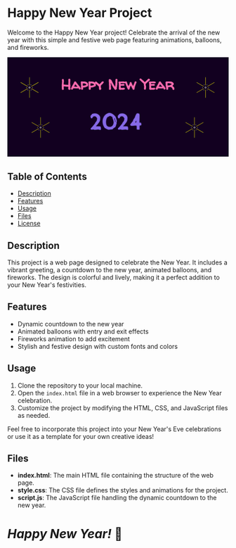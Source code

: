 # Happy New Year Project

Welcome to the Happy New Year project! Celebrate the arrival of the new year with this simple and festive web page featuring animations, balloons, and fireworks.

![Screenshot](/Assist/Screenshot.png)

## Table of Contents

- [Description](#description)
- [Features](#features)
- [Usage](#usage)
- [Files](#files)
- [License](#license)

## Description

This project is a web page designed to celebrate the New Year. It includes a vibrant greeting, a countdown to the new year, animated balloons, and fireworks. The design is colorful and lively, making it a perfect addition to your New Year's festivities.

## Features

- Dynamic countdown to the new year
- Animated balloons with entry and exit effects
- Fireworks animation to add excitement
- Stylish and festive design with custom fonts and colors

## Usage

1. Clone the repository to your local machine.
2. Open the `index.html` file in a web browser to experience the New Year celebration.
3. Customize the project by modifying the HTML, CSS, and JavaScript files as needed.

Feel free to incorporate this project into your New Year's Eve celebrations or use it as a template for your own creative ideas!

## Files

- **index.html**: The main HTML file containing the structure of the web page.
- **style.css**: The CSS file defines the styles and animations for the project.
- **script.js**: The JavaScript file handling the dynamic countdown to the new year.



# *Happy New Year!* 🎉
